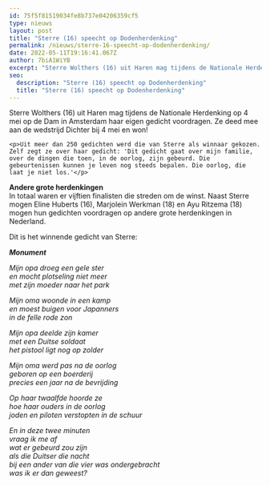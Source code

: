 ```yaml
---
id: 75f5f81519034fe8b737e04206359cf5
type: nieuws
layout: post
title: "Sterre (16) speecht op Dodenherdenking"
permalink: /nieuws/sterre-16-speecht-op-dodenherdenking/
date: 2022-05-11T19:16:41.067Z
author: 7biA1WiYB
excerpt: "Sterre Wolthers (16) uit Haren mag tijdens de Nationale Herdenking op 4 mei op de Dam in Amsterdam haar eigen gedicht voordragen. Ze deed mee aan de wedstrijd Dichter bij 4 mei en won!  "
seo:
  description: "Sterre (16) speecht op Dodenherdenking"
  title: "Sterre (16) speecht op Dodenherdenking"
---
```

Sterre Wolthers (16) uit Haren mag tijdens de Nationale Herdenking op 4 mei op de Dam in Amsterdam haar eigen gedicht voordragen. Ze deed mee aan de wedstrijd Dichter bij 4 mei en won!  

    <p>Uit meer dan 250 gedichten werd die van Sterre als winnaar gekozen. Zelf zegt ze over haar gedicht: 'Dit gedicht gaat over mijn familie, over de dingen die toen, in de oorlog, zijn gebeurd. Die gebeurtenissen kunnen je leven nog steeds bepalen. Die oorlog, die laat je niet los.'</p>
<p><strong>Andere grote herdenkingen</strong><br>In totaal waren er vijftien finalisten die streden om de winst. Naast Sterre mogen Eline Huberts (16), Marjolein Werkman (18) en Ayu Ritzema (18) mogen hun gedichten voordragen op andere grote herdenkingen in Nederland. </p>
<p>Dit is het winnende gedicht van Sterre:</p>
<p><em><strong>Monument</strong></em></p>
<p><em>Mijn opa droeg een gele ster<br>en mocht plotseling niet meer<br>met zijn moeder naar het park</em></p>
<p><em>Mijn oma woonde in een kamp<br>en moest buigen voor Japanners<br>in de felle rode zon</em></p>
<p><em>Mijn opa deelde zijn kamer<br>met een Duitse soldaat<br>het pistool ligt nog op zolder</em></p>
<p><em>Mijn oma werd pas na de oorlog<br>geboren op een boerderij<br>precies een jaar na de bevrijding</em></p>
<p><em>Op haar twaalfde hoorde ze<br>hoe haar ouders in de oorlog<br>joden en piloten verstopten in de schuur</em></p>
<p><em>En in deze twee minuten<br>vraag ik me af<br>wat er gebeurd zou zijn<br>als die Duitser die nacht<br>bij een ander van die vier was ondergebracht<br>was ik er dan geweest?</em></p>  
